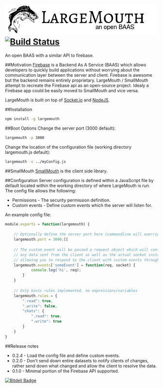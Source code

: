 ![LargeMouth an open BAAS](largemouth.png) [![Build Status](https://travis-ci.org/blittle/largemouth.png?branch=master)](https://travis-ci.org/blittle/largemouth)
========

An open BAAS with a similar API to firebase.

##Motivation
[Firebase](http://firebase.com) is a Backend As A Service (BAAS) which allows developers to quickly build applications without worrying about the communication layer between the server and client. Firebase is awesome but the backend remains entirely proprietary. LargeMouth / SmallMouth attempt to recreate the Firebase api as an open-source project. Idealy a Firebase app could be easily moved to SmallMouth and vice versa.

LargeMouth is built on top of [Socket.io](http://socket.io/) and [NodeJS](http://nodejs.org/).

##Installation
```bash
npm install -g largemouth
```

##Boot Options
Change the server port (3000 default):
```bash
largemouth -p 3000
```
Change the location of the configuration file (working directory largemouth.js default):
```bash
largemouth -c ../myConfig.js
```

##SmallMouth
[SmallMouth](https://github.com/blittle/smallmouth) is the client side library.

##Configuration
Server configuration is defined within a JavaScript file by default located within the working directory of where LargeMouth is run.
The config file allows the following:
 - Permissions - The security permission definition.
 - Custom events - Define custom events which the server will listen for.

An example config file:

```javascript
module.exports = function(largemouth) {

	// Optionally define the server port here (commandline will override this value)
	largemouth.port = 3000;[[

	// The custom event will be passed a request object which will contain
	// any data sent from the client as well as the actual socket instance,
	// allowing you to respond to the client with custom events through socket.emit
	largemouth.events['someEvent'] = function(req, socket) {
			console.log('hi', req);
		}
	}

	// Only basic rules implemented, no expressions/variables
	largemouth.rules = {
		".read": true,
		".write": false,
		"chats": {
			".read": true,
			".write": true
		}
	}
}
```

##Release notes
 - 0.2.4 - Load the config file and define custom events.
 - 0.2.0 - Don't send down entire datasets to notify clients of changes, rather send down what changed and allow the client to resolve the data.
 - 0.1.0 - Minimal portion of the Firebase API supported.

[![Bitdeli Badge](https://d2weczhvl823v0.cloudfront.net/blittle/largemouth/trend.png)](https://bitdeli.com/free "Bitdeli Badge")

